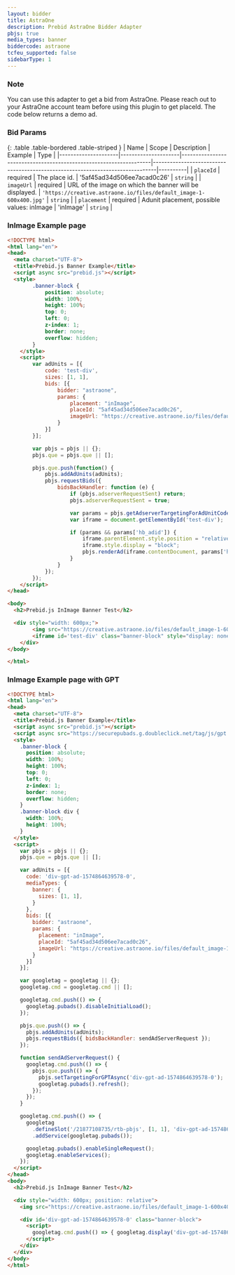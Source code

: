 ```yaml
---
layout: bidder
title: AstraOne
description: Prebid AstraOne Bidder Adapter
pbjs: true
media_types: banner
biddercode: astraone
tcfeu_supported: false
sidebarType: 1
---
```


### Note

You can use this adapter to get a bid from AstraOne.
Please reach out to your AstraOne account team before using this plugin to get placeId.
The code below returns a demo ad.

### Bid Params

{: .table .table-bordered .table-striped }
| Name                | Scope               | Description                                                       | Example                                                                       | Type     |
|---------------------|---------------------|-------------------------------------------------------------------|-------------------------------------------------------------------------------|----------|
| `placeId`           | required            | The place id.                                                     | '5af45ad34d506ee7acad0c26'                                                    | `string` |
| `imageUrl`          | required            | URL of the image on which the banner will be displayed.           | `'https://creative.astraone.io/files/default_image-1-600x400.jpg'`            | `string` |
| `placement`         | required            | Adunit placement, possible values: inImage                        | 'inImage'                                                                     | `string` |

### InImage Example page

```html
<!DOCTYPE html>
<html lang="en">
<head>
  <meta charset="UTF-8">
  <title>Prebid.js Banner Example</title>
  <script async src="prebid.js"></script>
  <style>
        .banner-block {
            position: absolute;
            width: 100%;
            height: 100%;
            top: 0;
            left: 0;
            z-index: 1;
            border: none;
            overflow: hidden;
        }
    </style>
    <script>
        var adUnits = [{
            code: 'test-div',
            sizes: [1, 1],
            bids: [{
                bidder: "astraone",
                params: {
                    placement: "inImage",
                    placeId: "5af45ad34d506ee7acad0c26",
                    imageUrl: "https://creative.astraone.io/files/default_image-1-600x400.jpg"
                }
            }]
        }];

        var pbjs = pbjs || {};
        pbjs.que = pbjs.que || [];

        pbjs.que.push(function() {
            pbjs.addAdUnits(adUnits);
            pbjs.requestBids({
                bidsBackHandler: function (e) {
                    if (pbjs.adserverRequestSent) return;
                    pbjs.adserverRequestSent = true;

                    var params = pbjs.getAdserverTargetingForAdUnitCode("test-div");
                    var iframe = document.getElementById('test-div');

                    if (params && params['hb_adid']) {
                        iframe.parentElement.style.position = "relative";
                        iframe.style.display = "block";
                        pbjs.renderAd(iframe.contentDocument, params['hb_adid']);
                    }
                }
            });
        });
    </script>
</head>

<body>
  <h2>Prebid.js InImage Banner Test</h2>

  <div style="width: 600px;">
        <img src="https://creative.astraone.io/files/default_image-1-600x400.jpg" />
        <iframe id='test-div' class="banner-block" style="display: none;"></iframe>
    </div>
</body>

</html>
```

### InImage Example page with GPT

```html
<!DOCTYPE html>
<html lang="en">
<head>
  <meta charset="UTF-8">
  <title>Prebid.js Banner Example</title>
  <script async src="prebid.js"></script>
  <script async src="https://securepubads.g.doubleclick.net/tag/js/gpt.js"></script>
  <style>
    .banner-block {
      position: absolute;
      width: 100%;
      height: 100%;
      top: 0;
      left: 0;
      z-index: 1;
      border: none;
      overflow: hidden;
    }
    .banner-block div {
      width: 100%;
      height: 100%;
    }
  </style>
  <script>
    var pbjs = pbjs || {};
    pbjs.que = pbjs.que || [];

    var adUnits = [{
      code: 'div-gpt-ad-1574864639578-0',
      mediaTypes: {
        banner: {
          sizes: [1, 1],
        }
      },
      bids: [{
        bidder: "astraone",
        params: {
          placement: "inImage",
          placeId: "5af45ad34d506ee7acad0c26",
          imageUrl: "https://creative.astraone.io/files/default_image-1-600x400.jpg"
        }
      }]
    }];

    var googletag = googletag || {};
    googletag.cmd = googletag.cmd || [];

    googletag.cmd.push(() => {
      googletag.pubads().disableInitialLoad();
    });

    pbjs.que.push(() => {
      pbjs.addAdUnits(adUnits);
      pbjs.requestBids({ bidsBackHandler: sendAdServerRequest });
    });

    function sendAdServerRequest() {
      googletag.cmd.push(() => {
        pbjs.que.push(() => {
          pbjs.setTargetingForGPTAsync('div-gpt-ad-1574864639578-0');
          googletag.pubads().refresh();
        });
      });
    }

    googletag.cmd.push(() => {
      googletag
        .defineSlot('/21877108735/rtb-pbjs', [1, 1], 'div-gpt-ad-1574864639578-0')
        .addService(googletag.pubads());

      googletag.pubads().enableSingleRequest();
      googletag.enableServices();
    });
  </script>
</head>
<body>
  <h2>Prebid.js InImage Banner Test</h2>

  <div style="width: 600px; position: relative">
    <img src="https://creative.astraone.io/files/default_image-1-600x400.jpg" />

    <div id='div-gpt-ad-1574864639578-0' class="banner-block">
      <script>
        googletag.cmd.push(() => { googletag.display('div-gpt-ad-1574864639578-0'); });
      </script>
    </div>
  </div>
</body>
</html>
```
